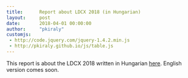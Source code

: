 ```yaml
---
title:      Report about LDCX 2018 (in Hungarian)
layout:     post
date:       2018-04-01 00:00:00
author:     "pkiraly"
customjs:
 - http://code.jquery.com/jquery-1.4.2.min.js
 - http://pkiraly.github.io/js/table.js
---
```


This report is about the LDCX 2018 written in Hungarian [here](http://pkiraly.github.io/ldcx-beszamolo.pdf). English version comes soon.

<!-- more -->
